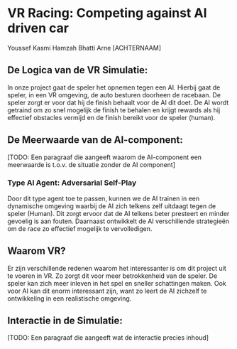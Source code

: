 # VR Racing: Competing against AI driven car

Youssef Kasmi 
Hamzah Bhatti 
Arne [ACHTERNAAM] 

## De Logica van de VR Simulatie:
In  onze project gaat de speler het opnemen tegen een AI. Hierbij gaat de speler, in een VR omgeving, de auto besturen doorheen de racebaan. De speler zorgt er voor dat hij de finish behaalt voor de AI dit doet. De AI wordt getraind om zo snel mogelijk de finish te behalen en krijgt rewards als hij effectief obstacles vermijd en de finish bereikt voor de speler (human). 

## De Meerwaarde van de AI-component:
[TODO: Een paragraaf die aangeeft waarom de AI-component een meerwaarde is t.o.v. de situatie zonder de AI component] 

### Type AI Agent: Adversarial Self-Play 
Door dit type agent toe te passen, kunnen we de AI trainen in een dynamische omgeving waarbij de AI zich telkens zelf uitdaagt tegen de speler (Human). Dit zorgt ervoor dat de AI telkens beter presteert en minder gevoelig is aan fouten. Daarnaast ontwikkelt de AI verschillende strategieën om de race zo effectief mogelijk te vervolledigen. 

## Waarom VR?
Er zijn verschillende redenen waarom het interessanter is om dit project uit te voeren in VR. Zo zorgt dit voor meer betrokkenheid van de speler. De speler kan zich meer inleven in het spel en sneller schattingen maken. Ook voor AI kan dit enorm interessant zijn, want zo leert de AI zichzelf te ontwikkeling in een realistische omgeving. 

## Interactie in de Simulatie: 
[TODO: Een paragraaf  die aangeeft wat de interactie precies inhoud] 
